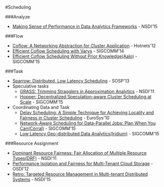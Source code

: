 #Scheduling

###Analyze
- [Making Sense of Performance in Data Analytics Frameworks](https://www.usenix.org/system/files/conference/nsdi15/nsdi15-paper-ousterhout.pdf) - NSDI'15

###Flow
- [Coflow: A Networking Abstraction for Cluster Application](http://delivery.acm.org/10.1145/2400000/2390237/p31-chowdhury.pdf) - Hotnets'12
- [Efficient Coflow Scheduling with Varys](http://delivery.acm.org/10.1145/2630000/2626315/p443-stoica.pdf) - SIGCOMM'14
- [Efficient Coflow Scheduling Without Prior Knowledge(Aalo)](http://delivery.acm.org/10.1145/2790000/2787480/p393-chowdhury.pdf) - SIGCOMM'15

###Task
- [Sparrow: Distributed, Low Latency Scheduling](http://delivery.acm.org/10.1145/2530000/2522716/p69-ousterhout.pdf) - SOSP'13
- Speculative tasks
	- [GRASS: Trimming Stragglers in Approximation Analytics](https://www.usenix.org/system/files/conference/nsdi14/nsdi14-paper-ananthanarayanan.pdf) - NSDI'11
	- [Hopper: Decentralized Speculation-aware Cluster Scheduling at Scale](http://users.cms.caltech.edu/~adamw/papers/hopper.pdf) - SIGCOMM'15
- Coordinating Data and Task
	- [Delay Scheduling: A Simple Technique for Achieving Locality and Fairness in Cluster Scheduling](http://delivery.acm.org/10.1145/1760000/1755940/p265-zaharia.pdf) - EuroSys'10
	- [Network-Aware Scheduling for Data-Parallel Jobs: Plan When You Can(Corral)](http://delivery.acm.org/10.1145/2790000/2787488/p407-jalaparti.pdf) - SIGCOMM'15
	- [Low Latency Geo-distributed Data Analytics(Iridium)](http://research.microsoft.com/en-us/um/people/ga/gda.pdf) - SIGCOMM'15

###Resource Assignment
- [Dominant Resource Fairness: Fair Allocation of Multiple Resource Types(DRF)](http://static.usenix.org/events/nsdi11/tech/full_papers/Ghodsi.pdf) - NSDI'11
- [Performance Isolation and Fairness for Multi-Tenant Cloud Storage](https://www.usenix.org/system/files/conference/osdi12/osdi12-final-215.pdf) - OSDI'12
- [Retro: Targeted Resource Management in Multi-tenant Distributed Systems](https://www.usenix.org/system/files/conference/nsdi15/nsdi15-paper-mace.pdf) - NSDI'15